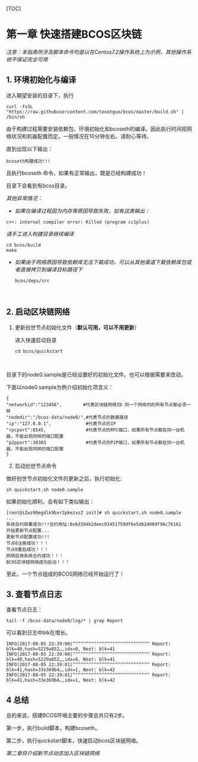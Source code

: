 [TOC]



# 第一章 快速搭建BCOS区块链

*注意：本指南所涉及脚本命令均是以在Centos7.2操作系统上为示例，其他操作系统不保证完全可用*

## 1. 环境初始化与编译

进入期望安装的目录下，执行

```curl -fsSL "https://raw.githubusercontent.com/toxotguo/bcos/master/build.sh" | /bin/sh```

由于构建过程需要安装依赖包、环境初始化和bcoseth的编译。因此执行时间视网络状况和机器配置而定。一般情况在10分钟左右。请耐心等待。

直到出现以下输出：

```bcoseth构建成功!!!```



且执行bcoseth 命令，如果有正常输出，既是已经构建成功！

目录下会看到有bcos目录。



*其他异常情况：*

- *如果在编译过程因为内存等原因导致失败，如有这类输出：*

```c++: internal compiler error: Killed (program cc1plus)```

*请手工进入构建目录继续编译*

```
cd bcos/build
make
```

- *如果由于网络原因导致依赖库无法下载成功，可以从其他渠道下载依赖库包或者直接拷贝到编译目标路径下*

  ```bcos/deps/src```

  ​

## 2. 启动区块链网络



1. 更新创世节点初始化文件（**默认可用，可以不用更新**）

   进入快速启动目录

   ```
   cd bcos/quickstart
   ```

   ​

目录下的node0.sample是已经设置好的初始化文件。也可以根据需要来改动。

下面以node0.sample为例介绍初始化项含义：

    {
    "networkid":"123456",        #代表区块链网络ID 同一个网络内的所有节点都必须一样
    "nodedir":"/bcos-data/node0/",#代表节点的数据路径
    "ip":"127.0.0.1",			  #代表节点的IP
    "rpcport":8545,				  #代表节点的RPC端口，如果所有节点都在同一台机器，不能出现同样的端口配置
    "p2pport":30303				  #代表节点的P2P端口，如果所有节点都在同一台机器，不能出现同样的端口配置
    }


2. 启动创世节点命令

做好创世节点初始化文件的更新之后，执行初始化:

```sh quickstart.sh node0.sample ```



如果初始化顺利，会有如下类似输出：

```
[root@iZwz90egdlk9bxr2pkezxzZ init]# sh quickstart.sh node0.sample
...
系统合约部署成功!!!合约地址:0x6d394b2deec03451759df6e5d624069f96c76161
开始更新节点配置...
更新节点配置成功!!!
节点0注册成功！！！
节点0重启成功！！！
网络启用系统合约成功！！！
BCOS区块链网络成功启动！！！
```

至此，一个节点组成的BCOS网络已经开始运行了！



## 3. 查看节点日志 



查看节点日志：

```
tail -f /bcos-data/node0/log/* | grep Report
```

可以看到日志中blk在增长。

```
INFO|2017-08-05 22:39:00|^^^^^^^^^^^^^^^^^^^^^^^^^^^^^ Report: blk=40,hash=5229a852…,idx=0, Next: blk=41
INFO|2017-08-05 22:39:00|^^^^^^^^^^^^^^^^^^^^^^^^^^^^^ Report: blk=40,hash=5229a852…,idx=0, Next: blk=41
INFO|2017-08-05 22:39:01|^^^^^^^^^^^^^^^^^^^^^^^^^^^^^ Report: blk=41,hash=33e369b4…,idx=1, Next: blk=42
INFO|2017-08-05 22:39:01|^^^^^^^^^^^^^^^^^^^^^^^^^^^^^ Report: blk=41,hash=33e369b4…,idx=1, Next: blk=42
```



## 4 总结

总的来说，搭建BCOS环境主要的步骤总共只有2步。

第一步，执行build脚本，构建bcoseth。

第二步，执行quickstart脚本，快速启动bcos区块链网络。



*第二章将介绍新节点动态加入区块链网络*